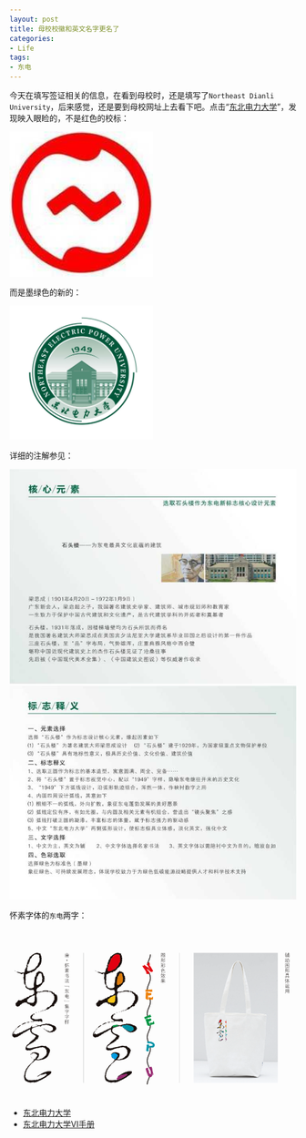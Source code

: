 ```yaml
---
layout: post
title: 母校校徽和英文名字更名了
categories:
- Life
tags:
- 东电
---
```


今天在填写签证相关的信息，在看到母校时，还是填写了`Northeast Dianli University`，后来感觉，还是要到母校网址上去看下吧。点击“[东北电力大学](www.nedu.edu.cn)”，发现映入眼睑的，不是红色的校标：

<img src="/images/nedu.jpg" alt="东北电力大学老校标" width="50%" height="50%" />

而是墨绿色的新的：

<img src="/images/neepu2.jpg" alt="东北电力大学新校标" width="50%" height="50%" />

详细的注解参见：

<img src="/images/neepu-p1.jpg" alt="东北电力大学注解1" width="100%" height="100%" />

<img src="/images/neepu-p2.jpg" alt="东北电力大学注解2" width="100%" height="100%" />

怀素字体的`东电`两字：

<img src="/images/nd.png" alt="东电怀素字体" width="100%" height="100%" />


* [东北电力大学](http://www.neepu.edu.cn/index.htm)
* [东北电力大学VI手册](http://www.neepu.edu.cn/xqzl/xb/VIsc.htm)